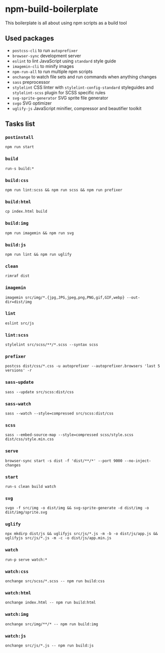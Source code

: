 # npm-build-boilerplate
This boilerplate is all about using npm scripts as a build tool

## Used packages
* `postcss-cli` to run `autoprefixer`
* `browser-sync` development server
* `eslint` to lint JavaScript using `standard` style guide
* `imagemin-cli` to minify images
* `npm-run-all` to run multiple npm scripts
* `onchange` to watch file sets and run commands when anything changes
* `sass` preprocessor
* `stylelint` CSS linter with `stylelint-config-standard` styleguides and `stylelint-scss` plugin for SCSS specific rules
* `svg-sprite-generator` SVG sprite file generator
* `svgo` SVG optimizer
* `uglify-js` JavaScript minifier, compressor and beautifier toolkit

## Tasks list
### `postinstall`
`npm run start`

### `build`
`run-s build:*`

### `build:css`
`npm run lint:scss && npm run scss && npm run prefixer`

### `build:html`
`cp index.html build`

### `build:img`
`npm run imagemin && npm run svg`

### `build:js`
`npm run lint && npm run uglify`

### `clean`
`rimraf dist`

### `imagemin`
`imagemin src/img/*.{jpg,JPG,jpeg,png,PNG,gif,GIF,webp} --out-dir=dist/img`

### `lint`
`eslint src/js`

### `lint:scss`
`stylelint src/scss/**/*.scss --syntax scss`

### `prefixer`
`postcss dist/css/*.css -u autoprefixer --autoprefixer.browsers 'last 5 versions' -r`

### `sass-update`
`sass --update src/scss:dist/css`

### `sass-watch`
`sass --watch --style=compressed src/scss:dist/css`

### `scss`
`sass --embed-source-map --style=compressed scss/style.scss dist/css/style.min.css`

### `serve`
`browser-sync start -s dist -f 'dist/**/*' --port 9000 --no-inject-changes`

### `start`
`run-s clean build watch`

### `svg`
`svgo -f src/img -o dist/img && svg-sprite-generate -d dist/img -o dist/img/sprite.svg`

### `uglify`
`npx mkdirp dist/js && uglifyjs src/js/*.js -m -b -o dist/js/app.js && uglifyjs src/js/*.js -m -c -o dist/js/app.min.js`

### `watch`
`run-p serve watch:*`

### `watch:css`
`onchange src/scss/*.scss -- npm run build:css`

### `watch:html`
`onchange index.html -- npm run build:html`

### `watch:img`
`onchange src/img/**/* -- npm run build:img`

### `watch:js`
`onchange src/js/*.js -- npm run build:js`
